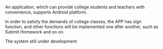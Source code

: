 An application, which can provide college students and teachers with convenience, supports Android platform.

In order to satisfy the demands of college classes, the APP has sign function, and other functions will be implemented one after another, such as Submit Homework and so on.

The system still under development
